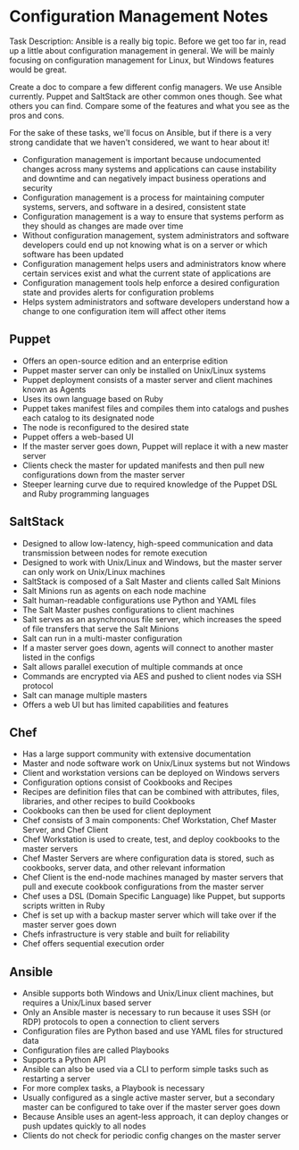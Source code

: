 # Configuration Management Notes
Task Description: Ansible is a really big topic. Before we get too far in, read up a little about configuration management in general. We will be mainly focusing on configuration management for Linux, but Windows features would be great.

Create a doc to compare a few different config managers. We use Ansible currently. Puppet and SaltStack are other common ones though. See what others you can find. Compare some of the features and what you see as the pros and cons.

For the sake of these tasks, we'll focus on Ansible, but if there is a very strong candidate that we haven't considered, we want to hear about it!

- Configuration management is important because undocumented changes across many systems and applications can cause instability and downtime and can negatively impact business operations and security
- Configuration management is a process for maintaining computer systems, servers, and software in a desired, consistent state
- Configuration management is a way to ensure that systems perform as they should as changes are made over time
- Without configuration management, system administrators and software developers could end up not knowing what is on a server or which software has been updated
- Configuration management helps users and administrators know where certain services exist and what the current state of applications are
- Configuration management tools help enforce a desired configuration state and provides alerts for configuration problems
- Helps system administrators and software developers understand how a change to one configuration item will affect other items

## Puppet
- Offers an open-source edition and an enterprise edition
- Puppet master server can only be installed on Unix/Linux systems
- Puppet deployment consists of a master server and client machines known as Agents
- Uses its own language based on Ruby
- Puppet takes manifest files and compiles them into catalogs and pushes each catalog to its designated node
- The node is reconfigured to the desired state
- Puppet offers a web-based UI
- If the master server goes down, Puppet will replace it with a new master server
- Clients check the master for updated manifests and then pull new configurations down from the master server
- Steeper learning curve due to required knowledge of the Puppet DSL and Ruby programming languages

## SaltStack
- Designed to allow low-latency, high-speed communication and data transmission between nodes for remote execution
- Designed to work with Unix/Linux and Windows, but the master server can only work on Unix/Linux machines
- SaltStack is composed of a Salt Master and clients called Salt Minions
- Salt Minions run as agents on each node machine
- Salt human-readable configurations use Python and YAML files
- The Salt Master pushes configurations to client machines
- Salt serves as an asynchronous file server, which increases the speed of file transfers that serve the Salt Minions
- Salt can run in a multi-master configuration
- If a master server goes down, agents will connect to another master listed in the configs
- Salt allows parallel execution of multiple commands at once
- Commands are encrypted via AES and pushed to client nodes via SSH protocol
- Salt can manage multiple masters
- Offers a web UI but has limited capabilities and features

## Chef
- Has a large support community with extensive documentation
- Master and node software work on Unix/Linux systems but not Windows
- Client and workstation versions can be deployed on Windows servers
- Configuration options consist of Cookbooks and Recipes
- Recipes are definition files that can be combined with attributes, files, libraries, and other recipes to build Cookbooks
- Cookbooks can then be used for client deployment
- Chef consists of 3 main components: Chef Workstation, Chef Master Server, and Chef Client
- Chef Workstation is used to create, test, and deploy cookbooks to the master servers
- Chef Master Servers are where configuration data is stored, such as cookbooks, server data, and other relevant information
- Chef Client is the end-node machines managed by master servers that pull and execute cookbook configurations from the master server
- Chef uses a DSL (Domain Specific Language) like Puppet, but supports scripts written in Ruby
- Chef is set up with a backup master server which will take over if the master server goes down
- Chefs infrastructure is very stable and built for reliability
- Chef offers sequential execution order

## Ansible
- Ansible supports both Windows and Unix/Linux client machines, but requires a Unix/Linux based server
- Only an Ansible master is necessary to run because it uses SSH (or RDP) protocols to open a connection to client servers
- Configuration files are Python based and use YAML files for structured data
- Configuration files are called Playbooks
- Supports a Python API
- Ansible can also be used via a CLI to perform simple tasks such as restarting a server
- For more complex tasks, a Playbook is necessary
- Usually configured as a single active master server, but a secondary master can be configured to take over if the master server goes down
- Because Ansible uses an agent-less approach, it can deploy changes or push updates quickly to all nodes 
- Clients do not check for periodic config changes on the master server